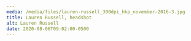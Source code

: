 ```yaml
---
media: /media/files/lauren-russell_300dpi_hkp_november-2016-3.jpg
title: Lauren Russell, headshot
alt: Lauren Russell
date: 2020-08-06T09:02:00-0500
---
```

